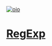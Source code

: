 [![oio](https://pictures.s3.yandex.net/frontend-developer/dom_bom/logo.svg)](https://praktikum.yandex.ru/profile/web-developer/)
# [**RegExp**](https://stanislavponomarev93.github.io/Authorization_form_RegExp)
